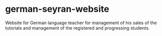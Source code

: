 # german-seyran-website
Website for German language teacher for management of his sales of the tutorials and management of the registered and progressing students.
